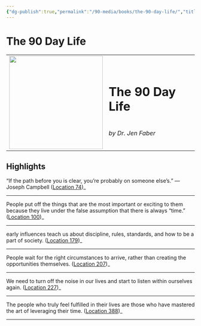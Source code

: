 ```yaml
---
{"dg-publish":true,"permalink":"/90-media/books/the-90-day-life/","title":"The 90 Day Life","tags":["book"]}
---
```


# The 90 Day Life

<table class="center"><tr>
<td style="text-align:left; width:250px;"><img style="width:250px" src="https://images-na.ssl-images-amazon.com/images/I/41V88tjnURL._SL200_.jpg"></img></td>
<td><h1>The 90 Day Life</h1> <br /> <i>by Dr. Jen Faber</i></td>
</tr></table>

## Highlights
“If the path before you is clear, you’re probably on someone else’s.” — Joseph Campbell ([Location 74](https://readwise.io/to_kindle?action=open&asin=B079JG3D2W&location=74))_

----
People put off the things that are the most important or exciting to them because they live under the false assumption that there is always “time.” ([Location 100](https://readwise.io/to_kindle?action=open&asin=B079JG3D2W&location=100))_

----
early influences teach us about discipline, rules, standards, and how to be a part of society. ([Location 179](https://readwise.io/to_kindle?action=open&asin=B079JG3D2W&location=179))_

----
People wait for the right circumstances to arrive, rather than creating the opportunities themselves. ([Location 207](https://readwise.io/to_kindle?action=open&asin=B079JG3D2W&location=207))_

----
We need to turn off the noise in our lives and start to listen within ourselves again. ([Location 227](https://readwise.io/to_kindle?action=open&asin=B079JG3D2W&location=227))_

----
The people who truly feel fulfilled in their lives are those who have mastered the art of leveraging their time. ([Location 388](https://readwise.io/to_kindle?action=open&asin=B079JG3D2W&location=388))_

----
